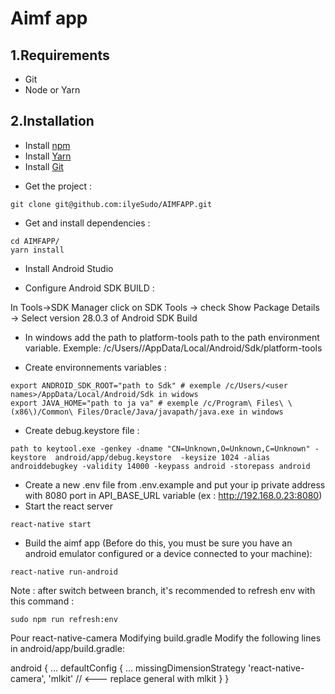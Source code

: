 # Aimf app

## 1.Requirements

* Git
* Node or Yarn

## 2.Installation

* Install [npm](https://www.npmjs.com/get-npm)
* Install [Yarn](https://yarnpkg.com/fr/docs/install#debian-stable)
* Install [Git](https://git-scm.com/book/fr/v1/D%C3%A9marrage-rapide-Installation-de-Git)


- Get the project : 
```
git clone git@github.com:ilyeSudo/AIMFAPP.git
``` 

- Get and install dependencies :
``` 
cd AIMFAPP/
yarn install
```
- Install Android Studio

- Configure Android SDK BUILD :

In Tools->SDK Manager click on SDK Tools -> check Show Package Details -> Select version 28.0.3 of Android SDK Build

- In windows add the path to platform-tools path to the path environment variable. Exemple: /c/Users/<user names>/AppData/Local/Android/Sdk/platform-tools

- Create environnements variables :
```shell
export ANDROID_SDK_ROOT="path to Sdk" # exemple /c/Users/<user names>/AppData/Local/Android/Sdk in widows 
export JAVA_HOME="path to ja va" # exemple /c/Program\ Files\ \(x86\)/Common\ Files/Oracle/Java/javapath/java.exe in windows 
```

- Create debug.keystore file :
```shell
path to keytool.exe -genkey -dname "CN=Unknown,O=Unknown,C=Unknown" -keystore  android/app/debug.keystore  -keysize 1024 -alias androiddebugkey -validity 14000 -keypass android -storepass android
```

- Create a new .env file from .env.example and put your ip private address with 8080 port in API_BASE_URL variable (ex : http://192.168.0.23:8080) 
- Start the react server
```
react-native start
```
- Build the aimf app (Before do this, you must be sure you have an android emulator configured or a device connected to your machine):
```
react-native run-android
```
Note : after switch between branch, it's recommended to refresh env with this command :
```
sudo npm run refresh:env
```
Pour react-native-camera
Modifying build.gradle
Modify the following lines in android/app/build.gradle:

android {
  ...
  defaultConfig {
    ...
    missingDimensionStrategy 'react-native-camera', 'mlkit' // <--- replace general with mlkit
  }
}
